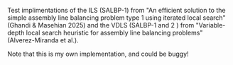 Test implimentations of the  ILS (SALBP-1) from "An efficient solution to the simple assembly line balancing problem type 1 using iterated local search" (Ghandi & Masehian 2025) and the VDLS (SALBP-1 and 2 ) from "Variable-depth local search heuristic for assembly line balancing problems" (Alverez-Miranda et al.).

Note that this is my own implementation, and could be buggy!
